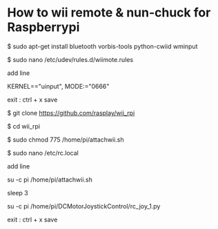 # How to  wii remote & nun-chuck for Raspberrypi

$ sudo apt-get install bluetooth vorbis-tools python-cwiid wminput

$ sudo nano /etc/udev/rules.d/wiimote.rules

 add line 
 
 KERNEL=="uinput", MODE:="0666"
 
 exit : ctrl + x save

$ git clone https://github.com/rasplay/wii_rpi

$ cd wii_rpi

$ sudo chmod 775 /home/pi/attachwii.sh

$ sudo nano /etc/rc.local

add line 

 su -c pi /home/pi/attachwii.sh
 
 sleep 3
 
 su -c pi /home/pi/DCMotorJoystickControl/rc_joy_1.py

exit : ctrl + x save
